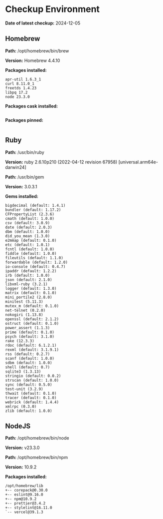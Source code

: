 # Checkup Environment

**Date of latest checkup:** 2024-12-05

## Homebrew

**Path:**
/opt/homebrew/bin/brew

**Version:**
Homebrew 4.4.10

**Packages installed:**

```
apr-util 1.6.3_1
curl 8.11.0_1
freetds 1.4.23
libpq 17.2
node 23.3.0
```

**Packages cask installed:**

```

```

**Packages pinned:**

```

```

## Ruby

**Path:**
/usr/bin/ruby

**Version:**
ruby 2.6.10p210 (2022-04-12 revision 67958) [universal.arm64e-darwin24]

**Path:**
/usr/bin/gem

**Version:**
3.0.3.1

**Gems installed:**

```
bigdecimal (default: 1.4.1)
bundler (default: 1.17.2)
CFPropertyList (2.3.6)
cmath (default: 1.0.0)
csv (default: 3.0.9)
date (default: 2.0.3)
dbm (default: 1.0.0)
did_you_mean (1.3.0)
e2mmap (default: 0.1.0)
etc (default: 1.0.1)
fcntl (default: 1.0.0)
fiddle (default: 1.0.0)
fileutils (default: 1.1.0)
forwardable (default: 1.2.0)
io-console (default: 0.4.7)
ipaddr (default: 1.2.2)
irb (default: 1.0.0)
json (default: 2.1.0)
libxml-ruby (3.2.1)
logger (default: 1.3.0)
matrix (default: 0.1.0)
mini_portile2 (2.8.0)
minitest (5.11.3)
mutex_m (default: 0.1.0)
net-telnet (0.2.0)
nokogiri (1.13.8)
openssl (default: 2.1.2)
ostruct (default: 0.1.0)
power_assert (1.1.3)
prime (default: 0.1.0)
psych (default: 3.1.0)
rake (12.3.3)
rdoc (default: 6.1.2.1)
rexml (default: 3.1.9.1)
rss (default: 0.2.7)
scanf (default: 1.0.0)
sdbm (default: 1.0.0)
shell (default: 0.7)
sqlite3 (1.3.13)
stringio (default: 0.0.2)
strscan (default: 1.0.0)
sync (default: 0.5.0)
test-unit (3.2.9)
thwait (default: 0.1.0)
tracer (default: 0.1.0)
webrick (default: 1.4.4)
xmlrpc (0.3.0)
zlib (default: 1.0.0)
```

## NodeJS

**Path:**
/opt/homebrew/bin/node

**Version:**
v23.3.0

**Path:**
/opt/homebrew/bin/npm

**Version:**
10.9.2

**Packages installed:**

```
/opt/homebrew/lib
+-- corepack@0.30.0
+-- eslint@9.16.0
+-- npm@10.9.2
+-- prettier@3.4.2
+-- stylelint@16.11.0
`-- vercel@39.1.3

```
